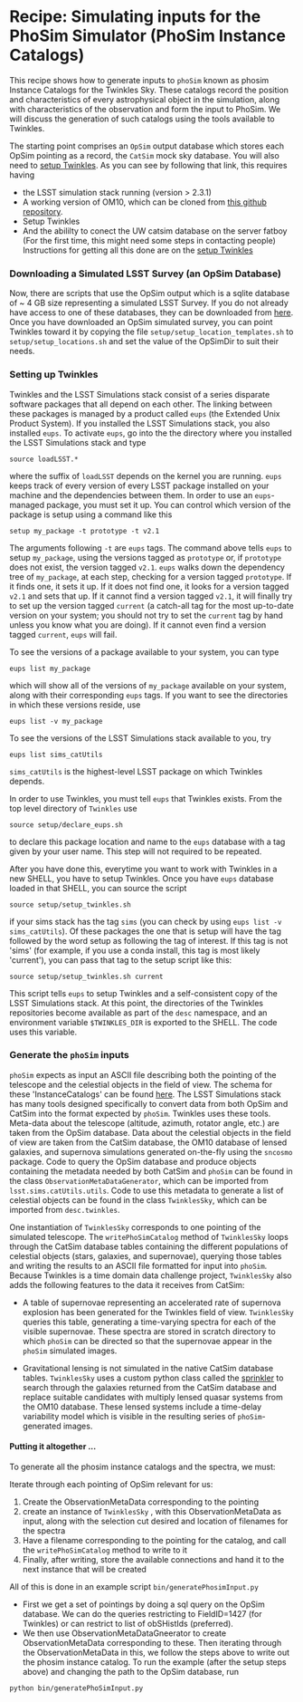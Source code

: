 # Recipe: Simulating inputs for the PhoSim Simulator (PhoSim Instance Catalogs)

This recipe shows how to generate inputs to `phoSim` known as phosim Instance Catalogs for the Twinkles Sky.  These catalogs record the position and characteristics of every astrophysical object in the simulation, along with characteristics of the observation and form the input to PhoSim. We will discuss the generation of such catalogs using the tools available to Twinkles. 

The starting point comprises an `OpSim` output database which stores each OpSim pointing as a record, the `CatSim` mock sky database. You will also need to [setup Twinkles](https://github.com/DarkEnergyScienceCollaboration/Twinkles/blob/master/doc/Setup.md). As you can see by following that link, this requires having
- the LSST simulation stack running (version > 2.3.1)
- A working version of OM10, which can be cloned from [this github repository](https://github.com/drphilmarshall/OM10).
- Setup Twinkles 
- And the abililty to conect the UW catsim database on the server fatboy (For the first time, this might need some steps in contacting people)
Instructions for getting all this done are on the  [setup Twinkles](https://github.com/DarkEnergyScienceCollaboration/Twinkles/blob/master/doc/Setup.md)

### Downloading a Simulated LSST Survey (an OpSim Database)

Now, there are scripts that use the OpSim output which is a sqlite database of ~ 4 GB size representing a simulated LSST Survey.  If you do not already have access to one of these databases, they can be downloaded from [here](https://www.lsst.org/scientists/simulations/opsim/opsim-survey-data). Once you have downloaded an OpSim simulated survey, you can point Twinkles toward it by copying the file `setup/setup_location_templates.sh` to `setup/setup_locations.sh` and set the value of the OpSimDir to suit their needs.

### Setting up Twinkles

Twinkles and the LSST Simulations stack consist of a series disparate software packages that all depend on each other.  The linking between these packages is managed by a product called `eups` (the Extended Unix Product System).  If you installed the LSST Simulations stack, you also installed `eups`.  To activate `eups`, go into the the directory where you installed the LSST Simulations stack and type
```
source loadLSST.*
```
where the suffix of `loadLSST` depends on the kernel you are running.  `eups` keeps track of every version of every LSST package installed on your machine and the dependencies between them.  In order to use an `eups`-managed package, you must set it up.  You can control which version of the package is setup using a command like this

```
setup my_package -t prototype -t v2.1
```

The arguments following `-t` are `eups` tags.  The command above tells `eups` to setup `my_package`, using the versions tagged as `prototype` or, if `prototype` does not exist, the version tagged `v2.1`.  `eups` walks down the dependency tree of `my_package`, at each step, checking for a version tagged `prototype`.  If it finds one, it sets it up.  If it does not find one, it looks for a version tagged `v2.1` and sets that up.  If it cannot find a version tagged `v2.1`, it will finally try to set up the version tagged `current` (a catch-all tag for the most up-to-date version on your system; you should not try to set the `current` tag by hand unless you know what you are doing).  If it cannot even find a version tagged `current`, `eups` will fail.

To see the versions of a package available to your system, you can type
```
eups list my_package
```
which will show all of the versions of `my_package` available on your system, along with their corresponding `eups` tags.  If you want to see the directories in which these versions reside, use
```
eups list -v my_package
```
To see the versions of the LSST Simulations stack available to you, try
```
eups list sims_catUtils
```
`sims_catUtils` is the highest-level LSST package on which Twinkles depends.

In order to use Twinkles, you must tell `eups` that Twinkles exists.  From the top level directory of `Twinkles` use
```
source setup/declare_eups.sh
```
to declare this package location and name to the `eups` database with a tag given by your user name. This step will not required to be repeated. 

After you have done this, everytime you want to work with Twinkles in a new SHELL, you have to setup Twinkles. Once you have `eups` database loaded in that SHELL, you can source the
script 
```
source setup/setup_twinkles.sh
```
if your sims stack has the tag `sims` (you can check by using `eups list -v sims_catUtils`).  Of these packages the one that is setup will have the tag followed by the word setup as following the tag of interest. If this tag is not 'sims' (for example, if you use a conda install, this tag is most likely 'current'), you can pass that tag to the setup script like this:
```
source setup/setup_twinkles.sh current
```
This script tells `eups` to setup Twinkles and a self-consistent copy of the LSST Simulations stack.  At this point, the directories of the Twinkles repositories become available as part of the `desc` namespace, and an environment variable `$TWINKLES_DIR` is exported to the SHELL.
The code uses this variable.

### Generate the `phoSim` inputs

`phoSim` expects as input an ASCII file describing both the pointing of the telescope and the celestial objects in the field of view.  The schema for these 'InstanceCatalogs' can be found [here](https://bitbucket.org/phosim/phosim_release/wiki/Instance%20Catalog).  The LSST Simulations stack has many tools designed specifically to convert data from both OpSim and CatSim into the format expected by `phoSim`.  Twinkles uses these tools.  Meta-data about the telescope (altitude, azimuth, rotator angle, etc.) are taken from the OpSim database.  Data about the celestial objects in the field of view are taken from the CatSim database, the OM10 database of lensed galaxies, and supernova simulations generated on-the-fly using the `sncosmo` package.  Code to query the OpSim database and produce objects containing the metadata needed by both CatSim and `phoSim` can be found in the class `ObservationMetaDataGenerator`, which can be imported from `lsst.sims.catUtils.utils`.  Code to use this metadata to generate a list of celestial objects can be found in the class `TwinklesSky`, which can be imported from `desc.twinkles`.

One instantiation of `TwinklesSky` corresponds to one pointing of the simulated telescope.  The `writePhoSimCatalog` method of `TwinklesSky` loops through the CatSim database tables containing the different populations of celestial objects (stars, galaxies, and supernovae), querying those tables and writing the results to an ASCII file formatted for input into `phoSim`.  Because Twinkles is a time domain data challenge project, `TwinklesSky` also adds the following features to the data it receives from CatSim:

- A table of supernovae representing an accelerated rate of supernova explosion has been generated for the Twinkles field of view.  `TwinklesSky` queries this table, generating a time-varying spectra for each of the visible supernovae.  These spectra are stored in scratch directory to which `phoSim` can be directed so that the supernovae appear in the `phoSim` simulated images.

- Gravitational lensing is not simulated in the native CatSim database tables.  `TwinklesSky` uses a custom python class called the [sprinkler](https://github.com/DarkEnergyScienceCollaboration/Twinkles/blob/master/python/desc/twinkles/sprinkler.py) to search through the galaxies returned from the CatSim database and replace suitable candidates with multiply lensed quasar systems from the OM10 database.  These lensed systems include a time-delay variability model which is visible in the resulting series of `phoSim`-generated images.

#### Putting it altogether ...

To generate all the phosim instance catalogs and the spectra, we must:

Iterate through each pointing of OpSim relevant for us:

1. Create the ObservationMetaData corresponding to the pointing 
2. create an instance of `TwinklesSky` , with this ObservationMetaData as input, along with the selection cut desired and location of filenames for the spectra
3. Have a filename corresponding to the pointing for the catalog, and call the `writePhoSimCatalog` method to write to it
4. Finally, after writing, store the available connections and hand it to the next instance that will be created

All of this is done in an example script `bin/generatePhosimInput.py` 

- First we get a set of pointings by doing a sql query on the OpSim database. We can do the queries restricting to FieldID=1427 (for Twinkles) or can restrict to list of obSHistIds (preferred).
- We then use ObservationMetaDataGneerator to create ObservationMetaData corresponding to these.
Then iterating through the ObservationMetaData in this, we follow the steps above to write out the phosim instance catalog. To run the example (after the setup steps above)
and changing the path to the OpSim database, run 
```
python bin/generatePhoSimInput.py
```

